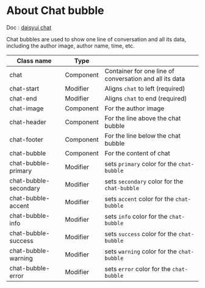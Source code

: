 # About Chat bubble

Doc : [daisyui chat](https://daisyui.com/components/chat//)

Chat bubbles are used to show one line of conversation and all its data, including the author image, author name, time, etc.

| Class name            | Type      |                                                         |
| --------------------- | --------- | ------------------------------------------------------- |
| chat                  | Component | Container for one line of conversation and all its data |
| chat-start            | Modifier  | Aligns `chat` to left (required)                        |
| chat-end              | Modifier  | Aligns `chat` to end (required)                         |
| chat-image            | Component | For the author image                                    |
| chat-header           | Component | For the line above the chat bubble                      |
| chat-footer           | Component | For the line below the chat bubble                      |
| chat-bubble           | Component | For the content of chat                                 |
| chat-bubble-primary   | Modifier  | sets `primary` color for the `chat-bubble`              |
| chat-bubble-secondary | Modifier  | sets `secondary` color for the `chat-bubble`            |
| chat-bubble-accent    | Modifier  | sets `accent` color for the `chat-bubble`               |
| chat-bubble-info      | Modifier  | sets `info` color for the `chat-bubble`                 |
| chat-bubble-success   | Modifier  | sets `success` color for the `chat-bubble`              |
| chat-bubble-warning   | Modifier  | sets `warning` color for the `chat-bubble`              |
| chat-bubble-error     | Modifier  | sets `error` color for the `chat-bubble`                |
